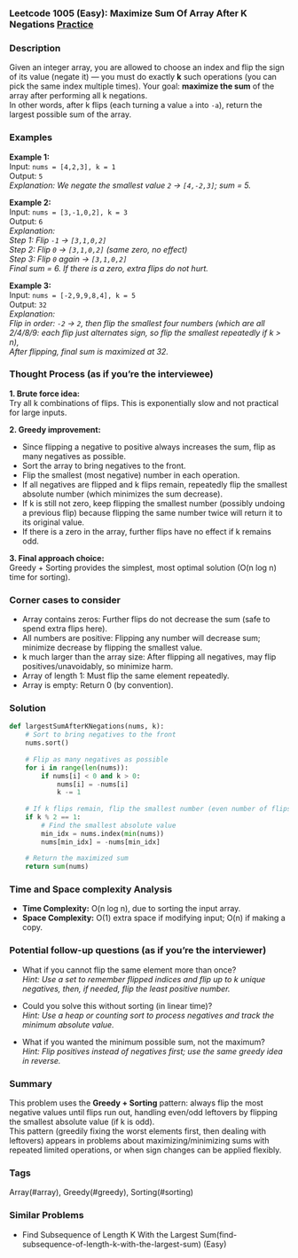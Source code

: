 ### Leetcode 1005 (Easy): Maximize Sum Of Array After K Negations [Practice](https://leetcode.com/problems/maximize-sum-of-array-after-k-negations)

### Description  
Given an integer array, you are allowed to choose an index and flip the sign of its value (negate it) — you must do exactly **k** such operations (you can pick the same index multiple times). Your goal: **maximize the sum** of the array after performing all k negations.  
In other words, after k flips (each turning a value `a` into `-a`), return the largest possible sum of the array.


### Examples  

**Example 1:**  
Input: `nums = [4,2,3], k = 1`  
Output: `5`  
*Explanation: We negate the smallest value `2` → `[4,-2,3]`; sum = 5.*

**Example 2:**  
Input: `nums = [3,-1,0,2], k = 3`  
Output: `6`  
*Explanation:  
Step 1: Flip `-1` → `[3,1,0,2]`  
Step 2: Flip `0` → `[3,1,0,2]` (same zero, no effect)  
Step 3: Flip `0` again → `[3,1,0,2]`  
Final sum = 6. If there is a zero, extra flips do not hurt.*

**Example 3:**  
Input: `nums = [-2,9,9,8,4], k = 5`  
Output: `32`  
*Explanation:  
Flip in order: `-2` → `2`, then flip the smallest four numbers (which are all 2/4/8/9: each flip just alternates sign, so flip the smallest repeatedly if k > n),  
After flipping, final sum is maximized at 32.*


### Thought Process (as if you’re the interviewee)  

**1. Brute force idea:**  
Try all k combinations of flips. This is exponentially slow and not practical for large inputs.

**2. Greedy improvement:**  
- Since flipping a negative to positive always increases the sum, flip as many negatives as possible.
- Sort the array to bring negatives to the front.
- Flip the smallest (most negative) number in each operation.
- If all negatives are flipped and k flips remain, repeatedly flip the smallest absolute number (which minimizes the sum decrease).
- If k is still not zero, keep flipping the smallest number (possibly undoing a previous flip) because flipping the same number twice will return it to its original value.
- If there is a zero in the array, further flips have no effect if k remains odd.

**3. Final approach choice:**  
Greedy + Sorting provides the simplest, most optimal solution (O(n log n) time for sorting).


### Corner cases to consider  
- Array contains zeros: Further flips do not decrease the sum (safe to spend extra flips here).
- All numbers are positive: Flipping any number will decrease sum; minimize decrease by flipping the smallest value.
- k much larger than the array size: After flipping all negatives, may flip positives/unavoidably, so minimize harm.
- Array of length 1: Must flip the same element repeatedly.
- Array is empty: Return 0 (by convention).


### Solution

```python
def largestSumAfterKNegations(nums, k):
    # Sort to bring negatives to the front
    nums.sort()
    
    # Flip as many negatives as possible
    for i in range(len(nums)):
        if nums[i] < 0 and k > 0:
            nums[i] = -nums[i]
            k -= 1
    
    # If k flips remain, flip the smallest number (even number of flips cancels out)
    if k % 2 == 1:
        # Find the smallest absolute value
        min_idx = nums.index(min(nums))
        nums[min_idx] = -nums[min_idx]
    
    # Return the maximized sum
    return sum(nums)
```


### Time and Space complexity Analysis  

- **Time Complexity:** O(n log n), due to sorting the input array.
- **Space Complexity:** O(1) extra space if modifying input; O(n) if making a copy.


### Potential follow-up questions (as if you’re the interviewer)  

- What if you cannot flip the same element more than once?  
  *Hint: Use a set to remember flipped indices and flip up to k unique negatives, then, if needed, flip the least positive number.*

- Could you solve this without sorting (in linear time)?  
  *Hint: Use a heap or counting sort to process negatives and track the minimum absolute value.*

- What if you wanted the minimum possible sum, not the maximum?  
  *Hint: Flip positives instead of negatives first; use the same greedy idea in reverse.*


### Summary  
This problem uses the **Greedy + Sorting** pattern: always flip the most negative values until flips run out, handling even/odd leftovers by flipping the smallest absolute value (if k is odd).  
This pattern (greedily fixing the worst elements first, then dealing with leftovers) appears in problems about maximizing/minimizing sums with repeated limited operations, or when sign changes can be applied flexibly.

### Tags
Array(#array), Greedy(#greedy), Sorting(#sorting)

### Similar Problems
- Find Subsequence of Length K With the Largest Sum(find-subsequence-of-length-k-with-the-largest-sum) (Easy)